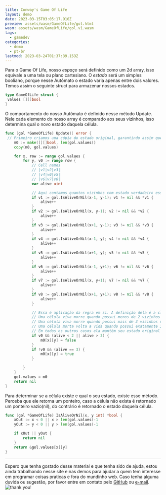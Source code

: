 ```yaml
---
title: Conway's Game Of Life
layout: demo
date: 2023-03-15T03:05:17.910Z
preview: assets/wasm/GameOfLife/gol.html
wasm: assets/wasm/GameOfLife/gol.v1.wasm
tags:
  - gamedev
categories:
  - demo
  - pt-br
lastmod: 2023-03-24T01:37:39.153Z
---
```

Para o Game Of Life, nosso *espaço* será definido como
um 2d array, isso equivale a uma tela ou plano cartesiano.
O *estado* será um simples booliano, porque nesse
Autômato o estado varia apenas entre dois valores. Temos
assim o seguinte struct para armazenar nossos estados.

```go
type GameOfLife struct {
 values [][]bool
}
```

O comportamento do nosso Autômato é definido nesse método Update. Nele cada elemento do nosso array é comparado aos seus vizinhos, isso determina qual o novo estado daquela célula.

```go
func (gol *GameOfLife) Update() error {
 // Primeiro criamos uma cópia do estado original, garantindo assim que não haverá conflitos
	m0 := make([][]bool, len(gol.values))
	copy(m0, gol.values)

	for x, row := range gol.values {
		for y, v0 := range row {
			// Cell names
			// |v1|v2|v3|
			// |v4|v0|v5|
			// |v6|v7|v8|
			var alive uint

			// Aqui contamos quantos vizinhos com estado verdadeiro essa célula possui
			if v1 := gol.IsAliveOrNil(x-1, y-1); v1 != nil && *v1 {
				alive++
			}
			if v2 := gol.IsAliveOrNil(x, y-1); v2 != nil && *v2 {
				alive++
			}
			if v3 := gol.IsAliveOrNil(x+1, y-1); v3 != nil && *v3 {
				alive++
			}
			if v4 := gol.IsAliveOrNil(x-1, y); v4 != nil && *v4 {
				alive++
			}
			if v5 := gol.IsAliveOrNil(x+1, y); v5 != nil && *v5 {
				alive++
			}
			if v6 := gol.IsAliveOrNil(x-1, y+1); v6 != nil && *v6 {
				alive++
			}
			if v7 := gol.IsAliveOrNil(x, y+1); v7 != nil && *v7 {
				alive++
			}
			if v8 := gol.IsAliveOrNil(x+1, y+1); v8 != nil && *v8 {
				alive++
			}

			// Essa é aplicação da regra em si. A definição dela é a clássico proposta por Conway.
			// Uma célula viva morre quando possui menos de 2 vizinhos vivos
			// Uma célula viva morre quando possui mais de 3 vizinhos vivos
			// Uma célula morta volta a vida quando possui exatamente 3 vizinhos vivos
			// Em todos os outros casos ela mantém seu estado original
			if v0 && (alive < 2 || alive > 3) { 
				m0[x][y] = false
			}
			if !v0 && (alive == 3) {
				m0[x][y] = true
			}

		}
	}
	gol.values = m0
	return nil
}
```

Para determinar se a célula existe e qual o seu estado, existe esse método. Perceba que ele retorna um ponteiro, caso a célula não exista é retornado um ponteiro vazio(nil), do contrário é retornado o estado daquela célula.

```go
func (gol *GameOfLife) IsAliveOrNil(x, y int) *bool {
	xOut := x < 0 || x > len(gol.values)-1
	yOut := y < 0 || y > len(gol.values)-1

	if xOut || yOut {
		return nil
	}
	return &gol.values[x][y]
}
```

---

Espero que tenha gostado desse material e que tenha sido de ajuda, estou ainda trabalhando nesse site e nas demos para ajudar a quem tem interesse em programar coisas praticas e fora do mundinho web. Caso tenha alguma duvida ou sugestão, por favor entre em contato pelo [GitHub](https://github.com/joelschutz) ou [e-mail](mailto:joelsschutz@yahoo.com.br).
![thank you!](https://media.giphy.com/media/v1.Y2lkPTc5MGI3NjExNDU3M2ZhZmUxZDQ4NGM3NGY1YjJlMzFkZmNkYTA2NmFhZGExNGFiNCZjdD1n/htebeL9yH0ZI9K47Jo/giphy.gif)
